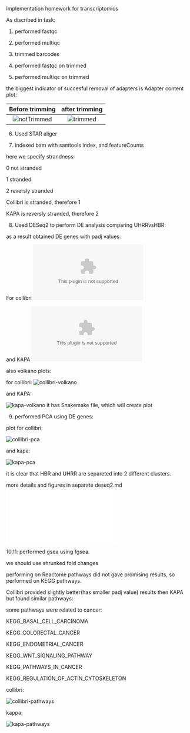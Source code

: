 Implementation homework for transcriptomics

As discribed in task:

1. performed fastqc

2. performed multiqc

3. trimmed barcodes

4. performed fastqc on trimmed 

5. performed multiqc on trimmed

the biggest indicator of succesful removal of adapters is Adapter content plot:

Before trimming            |  after trimming
:-------------------------:|:-------------------------:
![notTrimmed](qc_plots/fastqc_adapter_content_plot.png)  |  ![trimmed](qc_plots/fastqc_adapter_content_plot_trimmed.png)

6. Used STAR aliger

7. indexed bam with samtools index, and featureCounts

here we specify strandness:

0 not stranded

1 stranded

2 reversly stranded

Collibri is stranded, therefore 1

KAPA is reversly stranded, therefore 2

8. Used DESeq2 to perform DE analysis comparing UHRRvsHBR:

as a result obtained DE genes with padj values:

For collibri
![collibri](/condition_treated_results.csv)

and KAPA
![KAPA](/condition_treated_results_kapa.csv)

also volkano plots:

for collibri:
![collibri-volkano](/deseq2_files/figure-gfm/collibri-volkano-1.png)

and KAPA:

![kapa-volkano](/deseq2_files/figure-gfm/kapa-volkano-1.png)
it has Snakemake file, which will create plot

9. performed PCA using DE genes:

plot for collibri:

![collibri-pca](/deseq2_files/figure-gfm/collibri-pca-1.png)

and kapa:

![kapa-pca](/deseq2_files/figure-gfm/kapa-pca-1.png)

it is clear that HBR and UHRR are separeted into 2 different clusters.

more details and figures in separate deseq2.md
![deseq2.md](/deseq2.md)

10,11: performed gsea using fgsea.

we should use shrunked fold changes

performing on Reactome pathways did not gave promising results, so performed on KEGG pathways.

Collibri provided slightly better(has smaller padj value) results then KAPA but found similar pathways:

some pathways were related to cancer:

KEGG_BASAL_CELL_CARCINOMA

KEGG_COLORECTAL_CANCER

KEGG_ENDOMETRIAL_CANCER

KEGG_WNT_SIGNALING_PATHWAY

KEGG_PATHWAYS_IN_CANCER

KEGG_REGULATION_OF_ACTIN_CYTOSKELETON

collibri:

![collibri-pathways](/gsea/collibri_pathways.png)

kappa:

![kapa-pathways](/gsea/kapa-pathways.png)
